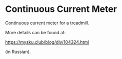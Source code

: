 # Continuous Current Meter
Continuous current meter for a treadmill.

More details can be found at:

https://mysku.club/blog/diy/104324.html

(in Russian).
